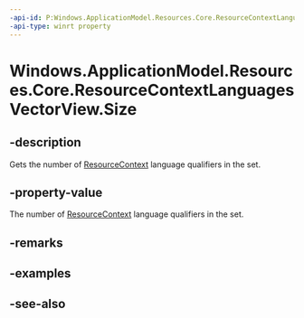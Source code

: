 ```yaml
---
-api-id: P:Windows.ApplicationModel.Resources.Core.ResourceContextLanguagesVectorView.Size
-api-type: winrt property
---
```


<!-- Property syntax
public uint Size { get; }
-->

# Windows.ApplicationModel.Resources.Core.ResourceContextLanguagesVectorView.Size

## -description
Gets the number of [ResourceContext](resourcecontext.md) language qualifiers in the set.

## -property-value
The number of [ResourceContext](resourcecontext.md) language qualifiers in the set.

## -remarks

## -examples

## -see-also
